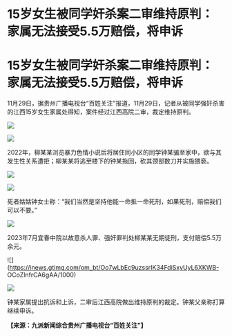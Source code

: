 # 15岁女生被同学奸杀案二审维持原判：家属无法接受5.5万赔偿，将申诉

# 15岁女生被同学奸杀案二审维持原判：家属无法接受5.5万赔偿，将申诉

11月29日，据贵州广播电视台“百姓关注”报道，11月29日，记者从被同学强奸杀害的江西15岁女生家属处得知，案件经过江西高院二审，裁定维持原判。

![](https://inews.gtimg.com/om_bt/Ousif6gKBH13VKs3ekhj22OJ1xDpAcfbEabQ7IuGOeBwQAA/1000)

![](https://inews.gtimg.com/om_bt/Oyx94jUnR6p2U6Ru4s3s44sMiS054niNaa9x8h5V5vFVMAA/1000)

2022年，柳某某浏览暴力色情小说后将居住同小区的同学钟某骗至家中，欲与其发生性关系遭拒；柳某某将逃至楼下的钟某拖回，砍其颈部数刀并实施猥亵。

![](https://inews.gtimg.com/om_bt/OXjQSwK00SYLsl4i8vNpohzDqlWzqrDxjxE7QefvTFszwAA/1000)

![](https://inews.gtimg.com/om_bt/Os8NHOKtY0Y-BiMivynubFuUTLgr0oq0yI187QmP5WSH4AA/1000)

死者姑姑钟女士称：“我们当然是坚持他能一命抵一命死刑，如果死刑，赔偿我们可以不要。”

![](https://inews.gtimg.com/om_bt/O1EWSO1OobqG8qRxUVgT0kuRqvqgapzSTg7p4-NoYC7kYAA/1000)

2023年7月宜春中院以故意杀人罪、强奸罪判处柳某某无期徒刑，支付赔偿5.5万余元。

![](https://inews.gtimg.com/om_bt/Oo7wLbEc9uzssrIK34FdiSxyUyL6XKWB-
OCoZlnfrCA6gAA/1000)

![](https://inews.gtimg.com/om_bt/Obek8any75QtFuu9ZfOyw6RhdWSbFhbxISGBiJ4UGHtHEAA/1000)

钟某家属提出抗诉和上诉，二审后江西高院做出维持原判的裁定。钟某父亲称打算继续申诉。

**【来源：九派新闻综合贵州广播电视台“百姓关注”】**

